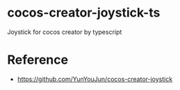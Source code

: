 # cocos-creator-joystick-ts
Joystick for cocos creator by typescript


# Reference
* https://github.com/YunYouJun/cocos-creator-joystick
